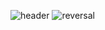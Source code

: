 ![header](https://capsule-render.vercel.app/api?type=soft&color=auto&height=300&section=header&text=WooJin%20CodingDiary&fontSize=60)
![reversal](https://capsule-render.vercel.app/api?type=rect&text=JAVA&fontAlign=30&fontSize=30&desc=Use%20HTML&CSS&descAlign=60&descAlignY=50&theme=radical)
